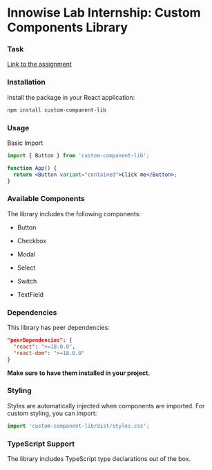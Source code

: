 # Innowise Lab Internship: Custom Components Library
### Task
[Link to the assignment](https://drive.google.com/file/d/1C148FRnWfXVoRDslDWcYac3bEhebdIAV/view)

### Installation
Install the package in your React application:

```bash
npm install custom-companent-lib
```
### Usage
Basic Import
```jsx
import { Button } from 'custom-companent-lib';

function App() {
  return <Button variant="contained">Click me</Button>;
}
```

### Available Components
The library includes the following components:

- Button

- Checkbox

- Modal

- Select

- Switch

- TextField

### Dependencies
This library has peer dependencies:

```json
"peerDependencies": {
  "react": ">=18.0.0",
  "react-dom": ">=18.0.0"
}
```
**Make sure to have them installed in your project.**

### Styling
Styles are automatically injected when components are imported. For custom styling, you can import:

```js
import 'custom-companent-lib/dist/styles.css';
```
### TypeScript Support
The library includes TypeScript type declarations out of the box.